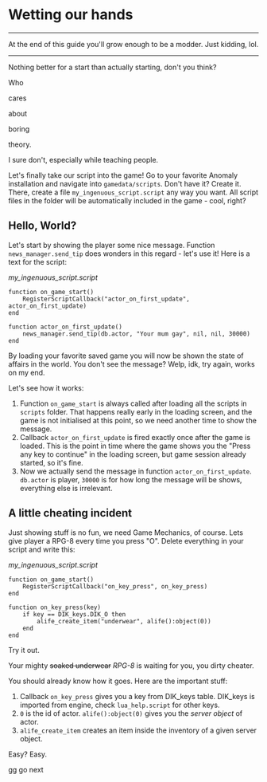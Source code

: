 # Wetting our hands

___

At the end of this guide you'll grow enough to be a modder. Just kidding, lol.

___

Nothing better for a start than actually starting, don't you think?

Who

cares

about

boring

theory.

I sure don't, especially while teaching people.

Let's finally take our script into the game! Go to your favorite Anomaly installation and navigate into `gamedata/scripts`. Don't have it? Create it. There, create a file `my_ingenuous_script.script` any way you want. All script files in the folder will be automatically included in the game - cool, right?

## Hello, World?

Let's start by showing the player some nice message. Function `news_manager.send_tip` does wonders in this regard - let's use it! Here is a text for the script:

*my_ingenuous_script.script*

```lua,icon=.devicon-lua-plain
function on_game_start()
    RegisterScriptCallback("actor_on_first_update", actor_on_first_update)
end

function actor_on_first_update()
    news_manager.send_tip(db.actor, "Your mum gay", nil, nil, 30000)
end
```

By loading your favorite saved game you will now be shown the state of affairs in the world. You don't see the message? Welp, idk, try again, works on my end.

Let's see how it works:

1. Function `on_game_start` is always called after loading all the scripts in `scripts` folder. That happens really early in the loading screen, and the game is not initialised at this point, so we need another time to show the message.
1. Callback `actor_on_first_update` is fired exactly once after the game is loaded. This is the point in time where the game shows you the "Press any key to continue" in the loading screen, but game session already started, so it's fine.
1. Now we actually send the message in function `actor_on_first_update`. `db.actor` is player, `30000` is for how long the message will be shows, everything else is irrelevant.

## A little cheating incident

Just showing stuff is no fun, we need Game Mechanics, of course. Lets give player a RPG-8 every time you press "O". Delete everything in your script and write this:

*my_ingenuous_script.script*

```lua,icon=.devicon-lua-plain
function on_game_start()
    RegisterScriptCallback("on_key_press", on_key_press)
end

function on_key_press(key)
    if key == DIK_keys.DIK_O then 
        alife_create_item("underwear", alife():object(0))
    end
end
```

Try it out.

Your mighty ~~soaked underwear~~ *RPG-8* is waiting for you, you dirty cheater.

You should already know how it goes. Here are the important stuff:

1. Callback `on_key_press` gives you a key from DIK_keys table. DIK_keys is imported from engine, check `lua_help.script` for other keys.
1. `0` is the id of actor. `alife():object(0)` gives you the *server object* of actor.
1. `alife_create_item` creates an item inside the inventory of a given server object.

Easy? Easy.

gg go next
